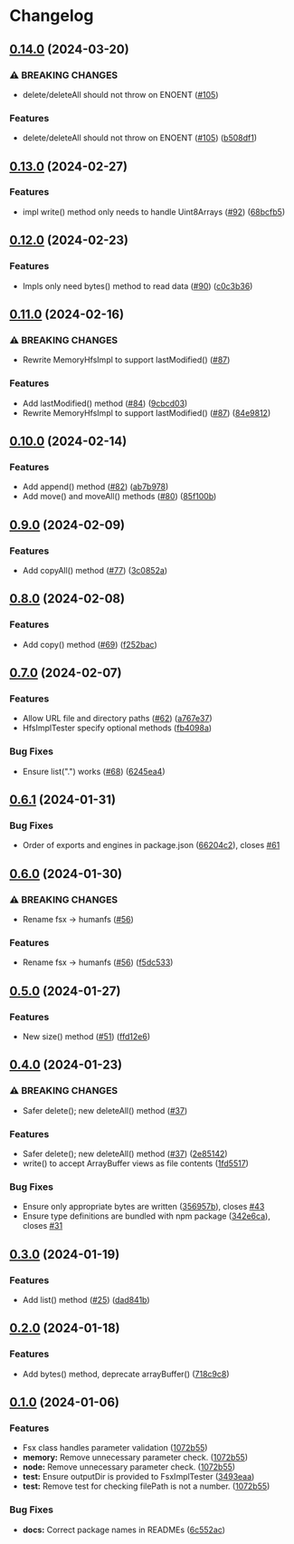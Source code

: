 # Changelog

## [0.14.0](https://github.com/humanwhocodes/humanfs/compare/test-v0.13.0...test-v0.14.0) (2024-03-20)


### ⚠ BREAKING CHANGES

* delete/deleteAll should not throw on ENOENT ([#105](https://github.com/humanwhocodes/humanfs/issues/105))

### Features

* delete/deleteAll should not throw on ENOENT ([#105](https://github.com/humanwhocodes/humanfs/issues/105)) ([b508df1](https://github.com/humanwhocodes/humanfs/commit/b508df19845f7a914895c13cfe47707c0cd1a7c7))

## [0.13.0](https://github.com/humanwhocodes/humanfs/compare/test-v0.12.0...test-v0.13.0) (2024-02-27)


### Features

* impl write() method only needs to handle Uint8Arrays ([#92](https://github.com/humanwhocodes/humanfs/issues/92)) ([68bcfb5](https://github.com/humanwhocodes/humanfs/commit/68bcfb59a6684b184c55f97536aad730636299b5))

## [0.12.0](https://github.com/humanwhocodes/humanfs/compare/test-v0.11.0...test-v0.12.0) (2024-02-23)


### Features

* Impls only need bytes() method to read data ([#90](https://github.com/humanwhocodes/humanfs/issues/90)) ([c0c3b36](https://github.com/humanwhocodes/humanfs/commit/c0c3b36413c8d10e63a94ad1cc6a5cead7b52e88))

## [0.11.0](https://github.com/humanwhocodes/humanfs/compare/test-v0.10.0...test-v0.11.0) (2024-02-16)


### ⚠ BREAKING CHANGES

* Rewrite MemoryHfsImpl to support lastModified() ([#87](https://github.com/humanwhocodes/humanfs/issues/87))

### Features

* Add lastModified() method ([#84](https://github.com/humanwhocodes/humanfs/issues/84)) ([9cbcd03](https://github.com/humanwhocodes/humanfs/commit/9cbcd03c86e4c1bed5985e10da6ab452e8c2b44c))
* Rewrite MemoryHfsImpl to support lastModified() ([#87](https://github.com/humanwhocodes/humanfs/issues/87)) ([84e9812](https://github.com/humanwhocodes/humanfs/commit/84e98129e48acb3f2ea067b0ea745d591e8d8b91))

## [0.10.0](https://github.com/humanwhocodes/humanfs/compare/test-v0.9.0...test-v0.10.0) (2024-02-14)


### Features

* Add append() method ([#82](https://github.com/humanwhocodes/humanfs/issues/82)) ([ab7b978](https://github.com/humanwhocodes/humanfs/commit/ab7b978ff3be84dc3fd2fd4d6fa1131dfdec8134))
* Add move() and moveAll() methods ([#80](https://github.com/humanwhocodes/humanfs/issues/80)) ([85f100b](https://github.com/humanwhocodes/humanfs/commit/85f100b721c99b920b307779548c2a043e7e18b5))

## [0.9.0](https://github.com/humanwhocodes/humanfs/compare/test-v0.8.0...test-v0.9.0) (2024-02-09)


### Features

* Add copyAll() method ([#77](https://github.com/humanwhocodes/humanfs/issues/77)) ([3c0852a](https://github.com/humanwhocodes/humanfs/commit/3c0852af99cb835b3941f58fdc2206e7b1179e21))

## [0.8.0](https://github.com/humanwhocodes/humanfs/compare/test-v0.7.0...test-v0.8.0) (2024-02-08)


### Features

* Add copy() method ([#69](https://github.com/humanwhocodes/humanfs/issues/69)) ([f252bac](https://github.com/humanwhocodes/humanfs/commit/f252bac6692a5b5c973ee3c696f5190caa5f12c7))

## [0.7.0](https://github.com/humanwhocodes/humanfs/compare/test-v0.6.1...test-v0.7.0) (2024-02-07)


### Features

* Allow URL file and directory paths ([#62](https://github.com/humanwhocodes/humanfs/issues/62)) ([a767e37](https://github.com/humanwhocodes/humanfs/commit/a767e372287b1556c4c9e8bdb26c23ff81866f99))
* HfsImplTester specify optional methods ([fb4098a](https://github.com/humanwhocodes/humanfs/commit/fb4098a993ff8ad186a956560599afc543260f6f))


### Bug Fixes

* Ensure list(".") works ([#68](https://github.com/humanwhocodes/humanfs/issues/68)) ([6245ea4](https://github.com/humanwhocodes/humanfs/commit/6245ea469cdc0a9aea29f980d277ac65aedc5085))

## [0.6.1](https://github.com/humanwhocodes/humanfs/compare/test-v0.6.0...test-v0.6.1) (2024-01-31)


### Bug Fixes

* Order of exports and engines in package.json ([66204c2](https://github.com/humanwhocodes/humanfs/commit/66204c24bc2dd02380aa2fb3c5769ca2cf5238a7)), closes [#61](https://github.com/humanwhocodes/humanfs/issues/61)

## [0.6.0](https://github.com/humanwhocodes/humanfs/compare/test-v0.5.0...test-v0.6.0) (2024-01-30)


### ⚠ BREAKING CHANGES

* Rename fsx -> humanfs ([#56](https://github.com/humanwhocodes/humanfs/issues/56))

### Features

* Rename fsx -&gt; humanfs ([#56](https://github.com/humanwhocodes/humanfs/issues/56)) ([f5dc533](https://github.com/humanwhocodes/humanfs/commit/f5dc533c8a46d45afd7aad602af39a6074f8a07b))

## [0.5.0](https://github.com/humanwhocodes/fsx/compare/fsx-test-v0.4.0...fsx-test-v0.5.0) (2024-01-27)


### Features

* New size() method ([#51](https://github.com/humanwhocodes/fsx/issues/51)) ([ffd12e6](https://github.com/humanwhocodes/fsx/commit/ffd12e6b0db318320dd5a9dbb8eb248106d60afa))

## [0.4.0](https://github.com/humanwhocodes/fsx/compare/fsx-test-v0.3.0...fsx-test-v0.4.0) (2024-01-23)


### ⚠ BREAKING CHANGES

* Safer delete(); new deleteAll() method ([#37](https://github.com/humanwhocodes/fsx/issues/37))

### Features

* Safer delete(); new deleteAll() method ([#37](https://github.com/humanwhocodes/fsx/issues/37)) ([2e85142](https://github.com/humanwhocodes/fsx/commit/2e85142e34bdc3cc18e18aa0b051cc9007fca4b8))
* write() to accept ArrayBuffer views as file contents ([1fd5517](https://github.com/humanwhocodes/fsx/commit/1fd55174a528ef3dcbabc154347006bec799f3f9))


### Bug Fixes

* Ensure only appropriate bytes are written ([356957b](https://github.com/humanwhocodes/fsx/commit/356957bf5ebef086e1b9efedeecad182edfb6f10)), closes [#43](https://github.com/humanwhocodes/fsx/issues/43)
* Ensure type definitions are bundled with npm package ([342e6ca](https://github.com/humanwhocodes/fsx/commit/342e6ca3066cebc0f131f9e6737574103cc3adcc)), closes [#31](https://github.com/humanwhocodes/fsx/issues/31)

## [0.3.0](https://github.com/humanwhocodes/fsx/compare/fsx-test-v0.2.0...fsx-test-v0.3.0) (2024-01-19)


### Features

* Add list() method ([#25](https://github.com/humanwhocodes/fsx/issues/25)) ([dad841b](https://github.com/humanwhocodes/fsx/commit/dad841b7c9f5312996ff23db9be36774af985157))

## [0.2.0](https://github.com/humanwhocodes/fsx/compare/fsx-test-v0.1.0...fsx-test-v0.2.0) (2024-01-18)


### Features

* Add bytes() method, deprecate arrayBuffer() ([718c9c8](https://github.com/humanwhocodes/fsx/commit/718c9c84a0a1dcaef3cc032c882b1308e9cb3273))

## [0.1.0](https://github.com/humanwhocodes/fsx/compare/fsx-test-v0.0.1...fsx-test-v0.1.0) (2024-01-06)

### Features

-   Fsx class handles parameter validation ([1072b55](https://github.com/humanwhocodes/fsx/commit/1072b55e506390cccc7142f53bdd8c74d8dc0f60))
-   **memory:** Remove unnecessary parameter check. ([1072b55](https://github.com/humanwhocodes/fsx/commit/1072b55e506390cccc7142f53bdd8c74d8dc0f60))
-   **node:** Remove unnecessary parameter check. ([1072b55](https://github.com/humanwhocodes/fsx/commit/1072b55e506390cccc7142f53bdd8c74d8dc0f60))
-   **test:** Ensure outputDir is provided to FsxImplTester ([3493eaa](https://github.com/humanwhocodes/fsx/commit/3493eaaf91331cd7169b7340029e6e426fbc4ecf))
-   **test:** Remove test for checking filePath is not a number. ([1072b55](https://github.com/humanwhocodes/fsx/commit/1072b55e506390cccc7142f53bdd8c74d8dc0f60))

### Bug Fixes

-   **docs:** Correct package names in READMEs ([6c552ac](https://github.com/humanwhocodes/fsx/commit/6c552ac74542a245cdc2675101858da022336a1a))
